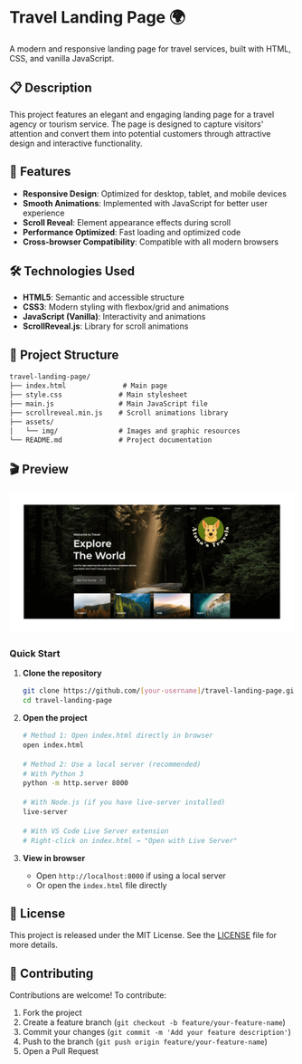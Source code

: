 # Travel Landing Page 🌍

A modern and responsive landing page for travel services, built with HTML, CSS, and vanilla JavaScript.

## 📋 Description

This project features an elegant and engaging landing page for a travel agency or tourism service. The page is designed to capture visitors' attention and convert them into potential customers through attractive design and interactive functionality.

## 🚀 Features

- **Responsive Design**: Optimized for desktop, tablet, and mobile devices
- **Smooth Animations**: Implemented with JavaScript for better user experience
- **Scroll Reveal**: Element appearance effects during scroll
- **Performance Optimized**: Fast loading and optimized code
- **Cross-browser Compatibility**: Compatible with all modern browsers

## 🛠️ Technologies Used

- **HTML5**: Semantic and accessible structure
- **CSS3**: Modern styling with flexbox/grid and animations
- **JavaScript (Vanilla)**: Interactivity and animations
- **ScrollReveal.js**: Library for scroll animations

## 📁 Project Structure

```
travel-landing-page/
├── index.html              # Main page
├── style.css              # Main stylesheet
├── main.js                # Main JavaScript file
├── scrollreveal.min.js    # Scroll animations library
├── assets/
│   └── img/               # Images and graphic resources
└── README.md              # Project documentation
```

## 🎬 Preview

![Travel Landing Page](assets/img/screenshot.png)

### Quick Start

1. **Clone the repository**
   ```bash
   git clone https://github.com/[your-username]/travel-landing-page.git
   cd travel-landing-page
   ```

2. **Open the project**
   ```bash
   # Method 1: Open index.html directly in browser
   open index.html
   
   # Method 2: Use a local server (recommended)
   # With Python 3
   python -m http.server 8000
   
   # With Node.js (if you have live-server installed)
   live-server
   
   # With VS Code Live Server extension
   # Right-click on index.html → "Open with Live Server"
   ```

3. **View in browser**
   - Open `http://localhost:8000` if using a local server
   - Or open the `index.html` file directly

## 📄 License

This project is released under the MIT License. See the [LICENSE](LICENSE) file for more details.

## 🤝 Contributing

Contributions are welcome! To contribute:

1. Fork the project
2. Create a feature branch (`git checkout -b feature/your-feature-name`)
3. Commit your changes (`git commit -m 'Add your feature description'`)
4. Push to the branch (`git push origin feature/your-feature-name`)
5. Open a Pull Request
